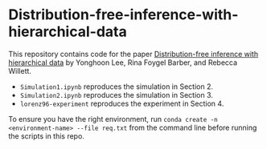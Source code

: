 # Distribution-free-inference-with-hierarchical-data
This repository contains code for the paper [Distribution-free inference with hierarchical data](https://arxiv.org/abs/2306.06342) by Yonghoon Lee, Rina Foygel Barber, and Rebecca Willett. 

- `Simulation1.ipynb` reproduces the simulation in Section 2.
- `Simulation2.ipynb` reproduces the simulation in Section 3.
- `lorenz96-experiment` reproduces the experiment in Section 4.
  
To ensure you have the right environment, run
`conda create -n <environment-name> --file req.txt`
from the command line before running the scripts in this repo. 
